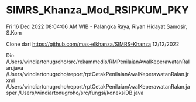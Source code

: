 # SIMRS_Khanza_Mod_RSIPKUM_PKY

Fri 16 Dec 2022 08:04:06 AM WIB - Palangka Raya, Riyan Hidayat Samosir, S.Kom

Clone dari https://github.com/mas-elkhanza/SIMRS-Khanza 12/12/2022

Dir:
/Users/windiartonugroho/src/rekammedis/RMPenilaianAwalKeperawatanRalan.java
/Users/windiartonugroho/report/rptCetakPenilaianAwalKeperawatanRalan.jrxml
/Users/windiartonugroho/report/rptCetakPenilaianAwalKeperawatanRalan.jasper
/Users/windiartonugroho/src/fungsi/koneksiDB.java
